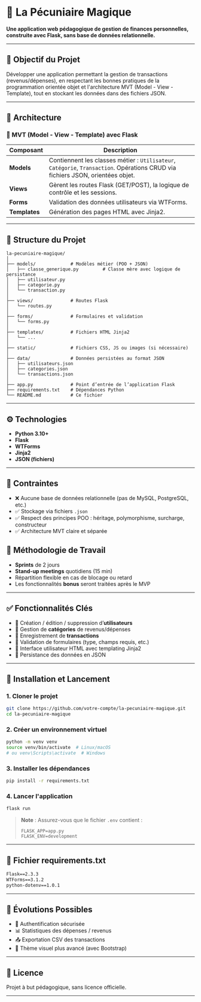 
# 💸 La Pécuniaire Magique

**Une application web pédagogique de gestion de finances personnelles, construite avec Flask, sans base de données relationnelle.**

---

## 📌 Objectif du Projet

Développer une application permettant la gestion de transactions (revenus/dépenses), en respectant les bonnes pratiques de la programmation orientée objet et l'architecture MVT (Model - View - Template), tout en stockant les données dans des fichiers JSON.

---

## 🧱 Architecture

### 🔄 MVT (Model - View - Template) avec Flask

| Composant      | Description                                                                 |
|----------------|-----------------------------------------------------------------------------|
| **Models**     | Contiennent les classes métier : `Utilisateur`, `Catégorie`, `Transaction`. Opérations CRUD via fichiers JSON, orientées objet. |
| **Views**      | Gèrent les routes Flask (GET/POST), la logique de contrôle et les sessions. |
| **Forms**      | Validation des données utilisateurs via WTForms.                            |
| **Templates**  | Génération des pages HTML avec Jinja2.                                      |

---

## 📂 Structure du Projet

```
la-pecuniaire-magique/
│
├── models/             # Modèles métier (POO + JSON)
│   ├── classe_generique.py         # Classe mère avec logique de persistance
│   ├── utilisateur.py
│   ├── categorie.py
│   └── transaction.py
│
├── views/              # Routes Flask
│   └── routes.py
│
├── forms/              # Formulaires et validation
│   └── forms.py
│
├── templates/          # Fichiers HTML Jinja2
│   └── ...
│
├── static/             # Fichiers CSS, JS ou images (si nécessaire)
│
├── data/               # Données persistées au format JSON
│   ├── utilisateurs.json
│   ├── categories.json
│   └── transactions.json
│
├── app.py              # Point d’entrée de l’application Flask
├── requirements.txt    # Dépendances Python
└── README.md           # Ce fichier
```

---

## ⚙️ Technologies

- **Python 3.10+**
- **Flask**
- **WTForms**
- **Jinja2**
- **JSON (fichiers)**

---

## 📌 Contraintes

- ❌ Aucune base de données relationnelle (pas de MySQL, PostgreSQL, etc.)
- ✅ Stockage via fichiers `.json`
- ✅ Respect des principes POO : héritage, polymorphisme, surcharge, constructeur
- ✅ Architecture MVT claire et séparée



## 📅 Méthodologie de Travail

- **Sprints** de 2 jours
- **Stand-up meetings** quotidiens (15 min)
- Répartition flexible en cas de blocage ou retard
- Les fonctionnalités **bonus** seront traitées après le MVP

---

## ✅ Fonctionnalités Clés

- 🔹 Création / édition / suppression d’**utilisateurs**
- 🔹 Gestion de **catégories** de revenus/dépenses
- 🔹 Enregistrement de **transactions**
- 🔹 Validation de formulaires (type, champs requis, etc.)
- 🔹 Interface utilisateur HTML avec templating Jinja2
- 🔹 Persistance des données en JSON

---

## 🚀 Installation et Lancement

### 1. Cloner le projet
```bash
git clone https://github.com/votre-compte/la-pecuniaire-magique.git
cd la-pecuniaire-magique
```

### 2. Créer un environnement virtuel
```bash
python -m venv venv
source venv/bin/activate  # Linux/macOS
# ou venv\Scripts\activate  # Windows
```

### 3. Installer les dépendances
```bash
pip install -r requirements.txt
```

### 4. Lancer l'application
```bash
flask run
```

> **Note** : Assurez-vous que le fichier `.env` contient :
> ```
> FLASK_APP=app.py
> FLASK_ENV=development
> ```

---

## 📁 Fichier requirements.txt

```txt
Flask==2.3.3
WTForms==3.1.2
python-dotenv==1.0.1
```

---

## 🏁 Évolutions Possibles

- 🔐 Authentification sécurisée
- 📊 Statistiques des dépenses / revenus
- 📤 Exportation CSV des transactions
- 🎨 Thème visuel plus avancé (avec Bootstrap)

---

## 📄 Licence

Projet à but pédagogique, sans licence officielle.

---
